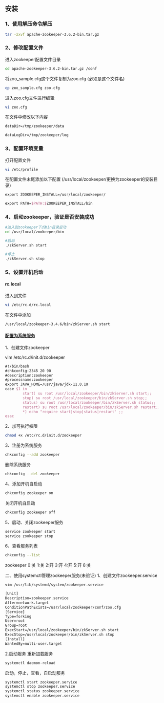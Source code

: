 ## 安装

### 1、使用解压命令解压

```bash
tar -zxvf apache-zookeeper-3.6.2-bin.tar.gz 

```

### 2、修改配置文件

进入zookeeper配置文件目录 

```bash
cd apache-zookeeper-3.6.2-bin.tar.gz /conf 
```

将zoo_sample.cfg这个文件复制为zoo.cfg (必须是这个文件名) 

```bash
cp zoo_sample.cfg zoo.cfg 
```

进入zoo.cfg文件进行编辑 

```bash
vi zoo.cfg 
```

在文件中修改以下内容   

```tex
dataDir=/tmp/zookeeper/data 

dataLogDir=/tmp/zookeeper/log 
```

### 3、配置环境变量

打开配置文件    

```bash
vi /etc/profile 
```

在配置文件末尾添加以下配置 (/usr/local/zookeeper/更换为zookeeper的安装目录)  

```tex
export ZOOKEEPER_INSTALL=/usr/local/zookeeper/ 

export PATH=$PATH:$ZOOKEEPER_INSTALL/bin 
```

### 4、启动zookeeper，验证是否安装成功

```bash
#进入到zookeeper下的bin目录启动 
cd /usr/local/zookeeper/bin 

#启动 
./zkServer.sh start 

#停止 
./zkServer.sh stop  
```

### 5、设置开机启动

#### rc.local

进入到文件 

```bash
vi /etc/rc.d/rc.local
```

在文件中添加 

```tex
/usr/local/zookeeper-3.4.6/bin/zkServer.sh start
```

#### [配置为系统服务](https://blog.csdn.net/qq_30486109/article/details/113818696)

1、创建文件zookeeper

vim /etc/rc.d/init.d/zookeeper

```tex
#!/bin/bash
#chkconfig:2345 20 90
#description:zookeeper
#processname:zookeeper
export JAVA_HOME=/usr/java/jdk-11.0.10
case $1 in
        start) su root /usr/local/zookeeper/bin/zkServer.sh start;;
        stop) su root /usr/local/zookeeper/bin/zkServer.sh stop;;
        status) su root /usr/local/zookeeper/bin/zkServer.sh status;;
        restart) su root /usr/local/zookeeper/bin/zkServer.sh restart;;
        *) echo "require start|stop|status|restart" ;;
esac
```

2、加可执行权限

```bash
chmod +x /etc/rc.d/init.d/zookeeper
```

3、注册为系统服务

```bash
chkconfig --add zookeeper
```

删除系统服务

```bash
chkconfig --del zookeeper
```

4、添加开机自启动

```bash
chkconfig zookeeper on
```

关闭开机自启动

```bash
chkconfig zookeeper off
```

5、启动、关闭zookeeper服务

```bash
service zookeeper start
service zookeeper stop
```

6、查看服务列表

```bash
chkconfig --list
```

zookeeper             0:关    1:关    2:开    3:开    4:开    5:开    6:关

二、使用systemctl管理zookeeper服务(未验证)
1、创建文件zookeeper.service

```bash
vim /usr/lib/systemd/system/zookeeper.service
```

```tex
[Unit]
Description=zookeeper.service
After=network.target
ConditionPathExists=/usr/local/zookeeper/conf/zoo.cfg
[Service]
Type=forking
User=root
Group=root
ExecStart=/usr/local/zookeeper/bin/zkServer.sh start
ExecStop=/usr/local/zookeeper/bin/zkServer.sh stop
[Install]
WantedBy=multi-user.target
```

2.启动服务
重新加载服务

```bash
systemctl daemon-reload

```

启动，停止，查看，自启动服务

```bash
systemctl start zookeeper.service
systemctl stop zookeeper.service
systemctl status zookeeper.service
systemctl enable zookeeper.service
```


